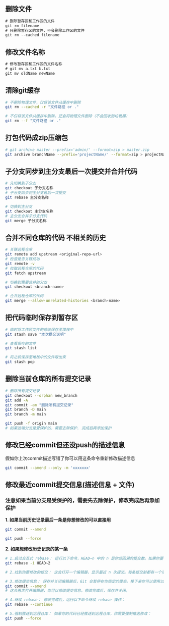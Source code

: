<!-- 片段 -->

## 删除文件

```txt
# 删除暂存区和工作区的文件
git rm filename
# 只删除暂存区的文件，不会删除工作区的文件
git rm --cached filename
```

## 修改文件名称

```txt
# 修改暂存区和工作区的文件名称
# git mv a.txt b.txt
git mv oldName newName
```

## 清除git缓存

```sh
# 不删除物理文件，仅将该文件从缓存中删除
git rm --cached -r "文件路径 or ."

# 不仅将该文件从缓存中删除，还会将物理文件删除（不会回收到垃圾桶）
git rm --f "文件路径 or ."
```

## 打包代码成zip压缩包

```sh
# git archive master --prefix='admin/' --format=zip > master.zip
git archive branchName --prefix='projectName/' --format=zip > projectName.zip
```

## 子分支同步到主分支最后一次提交并合并代码

```sh
# 先切换到子分支
git checkout 子分支名称
# 子分支同步到主分支最后一次提交
git rebase 主分支名称

# 切换到主分支
git checkout 主分支名称
# 主分支合并子分支代码
git merge 子分支名称
```

## 合并不同仓库的代码 不相关的历史

```sh
# 关联远程仓库
git remote add upstream <original-repo-url>
# 检查是否关联成功
git remote -v
# 拉取远程仓库的代码
git fetch upstream

# 切换到需要合并的分支
git checkout <branch-name>

# 合并远程仓库的代码
git merge --allow-unrelated-histories <branch-name>
```

## 把代码临时保存到暂存区

```sh
# 临时将工作区文件的修改保存至堆栈中
git stash save "本次提交说明"

# 查看保存的文件
git stash list

# 将之前保存至堆栈中的文件取出来
git stash pop
```

## 删除当前仓库的所有提交记录

```sh
# 删除所有提交记录
git checkout --orphan new_branch
git add -A
git commit -am "删除所有提交记录"
git branch -D main
git branch -m main

git push -f origin main
# 如果远端分支是受保护的，需要去除保护. 完成后再添加保护
```

## 修改已经commit但还没push的描述信息

假如你上次commit描述写错了你可以用这条命令重新修改描述信息

```bash
git commit --amend --only -m 'xxxxxxx'
```

## 修改最近commit提交信息(描述信息 + 文件)

### 注意如果当前分支是受保护的，需要先去除保护，修改完成后再添加保护

**1. 如果当前历史记录最后一条是你想修改的可以直接用**
```bash
git commit --amend

git push --force
```

**2. 如果想修改历史记录的某一条**
```bash
# 1.启动交互式 rebase： 运行以下命令，HEAD~n 中的 n 是你想回溯的提交数。如果你要修改的是第 5 条提交，则使用 HEAD~5：
git rebase -i HEAD~2

# 2.找到你要修改的提交： 这会打开一个编辑器，显示最近 n 次提交。每条提交前都有一个动作，比如 pick。找到你想修改的提交，把它前面的 pick 改为 edit。

# 3.修改提交信息： 保存并关闭编辑器后，Git 会暂停在你指定的提交。接下来你可以使用以下命令来修改该提交的提交信息：
git commit --amend
# 这会再次打开编辑器，你可以修改提交信息。修改完成后，保存并关闭。

# 4.继续 rebase： 修改完成后，运行以下命令继续 rebase 操作：
git rebase --continue

# 5.强制推送到远程仓库： 如果你的代码已经推送到远程仓库，你需要强制推送修改：
git push --force
```
